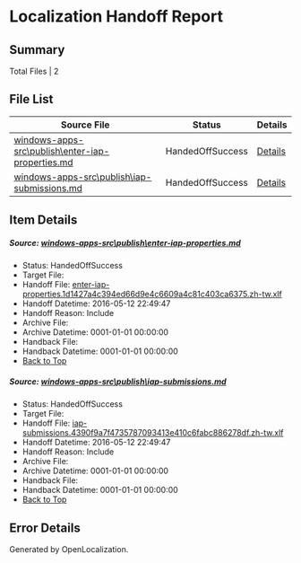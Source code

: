 # <a name='report-top'></a> Localization Handoff Report

## Summary
 Total Files | 2

## File List
 Source File | Status | Details 
 ----------- | ------ | ------- 
 [windows-apps-src\publish\enter-iap-properties.md](https://github.com/Microsoft/windows-apps/blob/a752bdb149763e0a4648bbe3abae975e263cdcc9/windows-apps-src/publish/enter-iap-properties.md) | HandedOffSuccess | [Details](#ff1ff3d735578b15d0140e7ffcf7bbe2fd38582f3500)
 [windows-apps-src\publish\iap-submissions.md](https://github.com/Microsoft/windows-apps/blob/97f4aee47cab9064ac053e7a6e16441d6960d41f/windows-apps-src/publish/iap-submissions.md) | HandedOffSuccess | [Details](#4a1764dfb8f94409aba973a28ba29998541791963509)

## Item Details
##### <a name='ff1ff3d735578b15d0140e7ffcf7bbe2fd38582f3500'></a> Source: [windows-apps-src\publish\enter-iap-properties.md](https://github.com/Microsoft/windows-apps/blob/a752bdb149763e0a4648bbe3abae975e263cdcc9/windows-apps-src/publish/enter-iap-properties.md)
* Status: HandedOffSuccess
* Target File: 
* Handoff File: [enter-iap-properties.1d1427a4c394ed66d9e4c6609a4c81c403ca6375.zh-tw.xlf](https://github.com/Microsoft/WDG.handoff/blob/c0a76148dd063fd4e63051564a1dc8a82c683583/ol-handoff/Microsoft/windows-apps.zh-tw/master/enter-iap-properties.1d1427a4c394ed66d9e4c6609a4c81c403ca6375.zh-tw.xlf)
* Handoff Datetime: 2016-05-12 22:49:47
* Handoff Reason: Include
* Archive File: 
* Archive Datetime: 0001-01-01 00:00:00
* Handback File: 
* Handback Datetime: 0001-01-01 00:00:00
* [Back to Top](#report-top)

##### <a name='4a1764dfb8f94409aba973a28ba29998541791963509'></a> Source: [windows-apps-src\publish\iap-submissions.md](https://github.com/Microsoft/windows-apps/blob/97f4aee47cab9064ac053e7a6e16441d6960d41f/windows-apps-src/publish/iap-submissions.md)
* Status: HandedOffSuccess
* Target File: 
* Handoff File: [iap-submissions.4390f9a7f4735787093413e410c6fabc886278df.zh-tw.xlf](https://github.com/Microsoft/WDG.handoff/blob/c0a76148dd063fd4e63051564a1dc8a82c683583/ol-handoff/Microsoft/windows-apps.zh-tw/master/iap-submissions.4390f9a7f4735787093413e410c6fabc886278df.zh-tw.xlf)
* Handoff Datetime: 2016-05-12 22:49:47
* Handoff Reason: Include
* Archive File: 
* Archive Datetime: 0001-01-01 00:00:00
* Handback File: 
* Handback Datetime: 0001-01-01 00:00:00
* [Back to Top](#report-top)


## Error Details

Generated by OpenLocalization.
